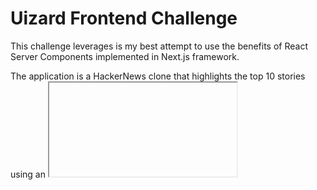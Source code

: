 
# Uizard Frontend Challenge

This challenge leverages is my best attempt to use the benefits of React Server Components implemented in Next.js framework.

The application is a HackerNews clone that highlights the top 10 stories using an <iframe/> component. It's important to note that due to browser security policies, some stories might not appear as expected.
## Deployment

This is the project running online [uizard-challenge-facuperezm.vercel.app/](https://uizard-challenge-facuperezm.vercel.app/).

To deploy this project on your machine do

```bash
  git clone <repository>
```

```bash
  npm i
```
```bash
  npm run dev
```
or 
```bash
  pnpm dev
```

## Tech Stack

**Client:** React, Next.js 13 using App Directory, TailwindCSS



## Optimizations

- [ ] Add testing to the project


## Screenshots

Take a look at the app in action:

![App Screenshot](./public/screenshot.png)
## Author

This project was created by Facundo Perez Montalvo. Visit my portfolio at [facuperezm.com](https://facuperezm.com/) to learn more about me and my work.

[![portfolio](https://img.shields.io/badge/portfolio-000?style=for-the-badge&logo=ko-fi&logoColor=white)](https://facuperezm.com/)
[![linkedin](https://img.shields.io/badge/linkedin-0A66C2?style=for-the-badge&logo=linkedin&logoColor=white)](https://www.linkedin.com/in/facuperezm/)
[![github](https://img.shields.io/badge/github-555?style=for-the-badge&logo=github&logoColor=white)](https://github.com/facuperezm) 

I hope you enjoy using this app as much as I enjoyed creating it!
